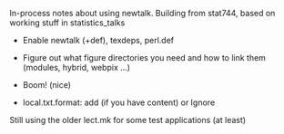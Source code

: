 In-process notes about using newtalk. Building from stat744, based on working stuff in statistics_talks

* Enable newtalk (+def), texdeps, perl.def
* Figure out what figure directories you need and how to link them (modules, hybrid, webpix ...)

* Boom! (nice)

* local.txt.format: add (if you have content) or Ignore

Still using the older lect.mk for some test applications (at least)
